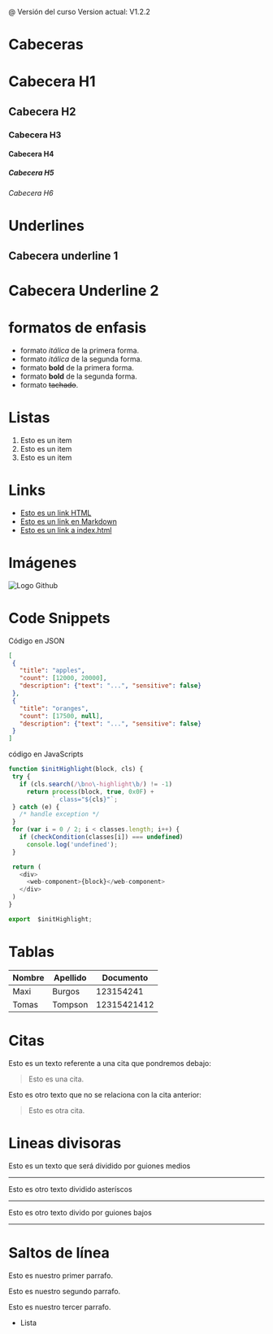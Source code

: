 @ Versión del curso
Version actual: V1.2.2

# Cabeceras
# Cabecera H1
## Cabecera H2
### Cabecera H3
#### Cabecera H4
##### Cabecera H5
###### Cabecera H6

# Underlines
Cabecera underline 1
--------

Cabecera Underline 2
=====

# formatos de enfasis
- formato *itálica* de la primera forma.
- formato _itálica_ de la segunda forma.
- formato **bold** de la primera forma.
- formato __bold__ de la segunda forma.
- formato ~~tachado~~.

# Listas
1. Esto es un item
2. Esto es un item
3. Esto es un item

# Links
- <a href="http://www.google.com">Esto es un link HTML</a>
- [Esto es un link en Markdown](http://www.google.com)
- [Esto es un link a index.html](index.html)

# Imágenes
![Logo Github](LogoGit)

 # Code Snippets
 Código en JSON
 ```JSON
 [
  {
    "title": "apples",
    "count": [12000, 20000],
    "description": {"text": "...", "sensitive": false}
  },
  {
    "title": "oranges",
    "count": [17500, null],
    "description": {"text": "...", "sensitive": false}
  }
]
 ```

 código en JavaScripts
 ```Javascript
 function $initHighlight(block, cls) {
  try {
    if (cls.search(/\bno\-highlight\b/) != -1)
      return process(block, true, 0x0F) +
             ` class="${cls}"`;
  } catch (e) {
    /* handle exception */
  }
  for (var i = 0 / 2; i < classes.length; i++) {
    if (checkCondition(classes[i]) === undefined)
      console.log('undefined');
  }

  return (
    <div>
      <web-component>{block}</web-component>
    </div>
  )
}

export  $initHighlight;
 ```

# Tablas

| Nombre | Apellido | Documento|
| ----- | ---- | ------ |
| Maxi | Burgos | 123154241|
| Tomas | Tompson | 12315421412 |

# Citas

Esto es un texto referente a una cita que pondremos debajo:
> Esto es una cita.


Esto es otro texto que no se relaciona con la cita anterior:

>Esto es otra cita.

# Lineas divisoras
Esto es un texto que será dividido por guiones medios

---
Esto es otro texto dividido asteríscos

***
Esto es otro texto divido por guiones bajos

___

# Saltos de línea
Esto es nuestro primer parrafo. 

Esto es nuestro segundo parrafo.

Esto es nuestro tercer parrafo.
- Lista



